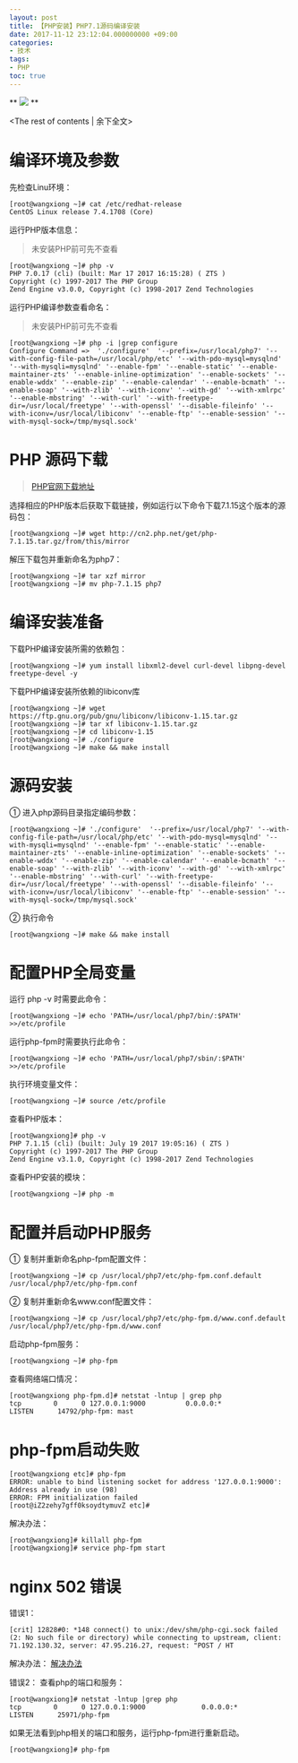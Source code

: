 ```yaml
---
layout: post
title: 【PHP安装】PHP7.1源码编译安装
date: 2017-11-12 23:12:04.000000000 +09:00
categories:
- 技术
tags:
- PHP
toc: true
---
```


** 
![](/hexo_blog/img/article/php-source-code-install/php7.1.jpeg)
**
<!-- more -->
<The rest of contents | 余下全文>

# 编译环境及参数
先检查Linu环境：
```
[root@wangxiong ~]# cat /etc/redhat-release 
CentOS Linux release 7.4.1708 (Core) 
```
运行PHP版本信息：
> 未安装PHP前可先不查看

```
[root@wangxiong ~]# php -v
PHP 7.0.17 (cli) (built: Mar 17 2017 16:15:28) ( ZTS )
Copyright (c) 1997-2017 The PHP Group
Zend Engine v3.0.0, Copyright (c) 1998-2017 Zend Technologies
```
运行PHP编译参数查看命名：
> 未安装PHP前可先不查看

```
[root@wangxiong ~]# php -i |grep configure  
Configure Command =>  './configure'  '--prefix=/usr/local/php7' '--with-config-file-path=/usr/local/php/etc' '--with-pdo-mysql=mysqlnd' '--with-mysqli=mysqlnd' '--enable-fpm' '--enable-static' '--enable-maintainer-zts' '--enable-inline-optimization' '--enable-sockets' '--enable-wddx' '--enable-zip' '--enable-calendar' '--enable-bcmath' '--enable-soap' '--with-zlib' '--with-iconv' '--with-gd' '--with-xmlrpc' '--enable-mbstring' '--with-curl' '--with-freetype-dir=/usr/local/freetype' '--with-openssl' '--disable-fileinfo' '--with-iconv=/usr/local/libiconv' '--enable-ftp' '--enable-session' '--with-mysql-sock=/tmp/mysql.sock'
```

# PHP 源码下载

>[PHP官网下载地址](http://www.php.net/downloads.php)

选择相应的PHP版本后获取下载链接，例如运行以下命令下载7.1.15这个版本的源码包：

```
[root@wangxiong ~]# wget http://cn2.php.net/get/php-7.1.15.tar.gz/from/this/mirror
```

解压下载包并重新命名为php7：

```
[root@wangxiong ~]# tar xzf mirror
[root@wangxiong ~]# mv php-7.1.15 php7
```

# 编译安装准备
下载PHP编译安装所需的依赖包：

```
[root@wangxiong ~]# yum install libxml2-devel curl-devel libpng-devel freetype-devel -y
```

下载PHP编译安装所依赖的libiconv库

```
[root@wangxiong ~]# wget https://ftp.gnu.org/pub/gnu/libiconv/libiconv-1.15.tar.gz
[root@wangxiong ~]# tar xf libiconv-1.15.tar.gz
[root@wangxiong ~]# cd libiconv-1.15
[root@wangxiong ~]# ./configure 
[root@wangxiong ~]# make && make install
```

# 源码安装
① 进入php源码目录指定编码参数：
```
[root@wangxiong ~]# './configure'  '--prefix=/usr/local/php7' '--with-config-file-path=/usr/local/php/etc' '--with-pdo-mysql=mysqlnd' '--with-mysqli=mysqlnd' '--enable-fpm' '--enable-static' '--enable-maintainer-zts' '--enable-inline-optimization' '--enable-sockets' '--enable-wddx' '--enable-zip' '--enable-calendar' '--enable-bcmath' '--enable-soap' '--with-zlib' '--with-iconv' '--with-gd' '--with-xmlrpc' '--enable-mbstring' '--with-curl' '--with-freetype-dir=/usr/local/freetype' '--with-openssl' '--disable-fileinfo' '--with-iconv=/usr/local/libiconv' '--enable-ftp' '--enable-session' '--with-mysql-sock=/tmp/mysql.sock'
```
② 执行命令 
```
[root@wangxiong ~]# make && make install
```
# 配置PHP全局变量

运行 php -v 时需要此命令：

```
[root@wangxiong ~]# echo 'PATH=/usr/local/php7/bin/:$PATH' >>/etc/profile
```

运行php-fpm时需要执行此命令：

```
[root@wangxiong ~]# echo 'PATH=/usr/local/php7/sbin/:$PATH' >>/etc/profile
```

执行环境变量文件：

```
[root@wangxiong ~]# source /etc/profile 
```

查看PHP版本：
```
[root@wangxiong]# php -v
PHP 7.1.15 (cli) (built: July 19 2017 19:05:16) ( ZTS )
Copyright (c) 1997-2017 The PHP Group
Zend Engine v3.1.0, Copyright (c) 1998-2017 Zend Technologies
```

查看PHP安装的模块：
```
[root@wangxiong ~]# php -m
```

# 配置并启动PHP服务
① 复制并重新命名php-fpm配置文件：
```
[root@wangxiong ~]# cp /usr/local/php7/etc/php-fpm.conf.default /usr/local/php7/etc/php-fpm.conf
```
② 复制并重新命名www.conf配置文件：
```
[root@wangxiong ~]# cp /usr/local/php7/etc/php-fpm.d/www.conf.default /usr/local/php7/etc/php-fpm.d/www.conf 
```
启动php-fpm服务：
```
[root@wangxiong ~]# php-fpm
```
查看网络端口情况：
```
[root@wangxiong php-fpm.d]# netstat -lntup | grep php
tcp        0      0 127.0.0.1:9000          0.0.0.0:*              LISTEN      14792/php-fpm: mast 
```

# php-fpm启动失败
```
[root@wangxiong etc]# php-fpm
ERROR: unable to bind listening socket for address '127.0.0.1:9000': Address already in use (98)
ERROR: FPM initialization failed
[root@iZ2zehy7gff0ksoydtymuvZ etc]#
```
解决办法：
```
[root@wangxiong]# killall php-fpm
[root@wangxiong]# service php-fpm start
```

# nginx 502 错误
错误1：
```
[crit] 12828#0: *148 connect() to unix:/dev/shm/php-cgi.sock failed (2: No such file or directory) while connecting to upstream, client: 71.192.130.32, server: 47.95.216.27, request: "POST / HT
```
解决办法：
[解决办法](https://www.jianshu.com/p/f4048b2922d0)

错误2：
查看php的端口和服务：
```
[root@wangxiong]# netstat -lntup |grep php
tcp        0      0 127.0.0.1:9000              0.0.0.0:*                  LISTEN      25971/php-fpm  
```
如果无法看到php相关的端口和服务，运行php-fpm进行重新启动。
```
[root@wangxiong]# php-fpm
```
